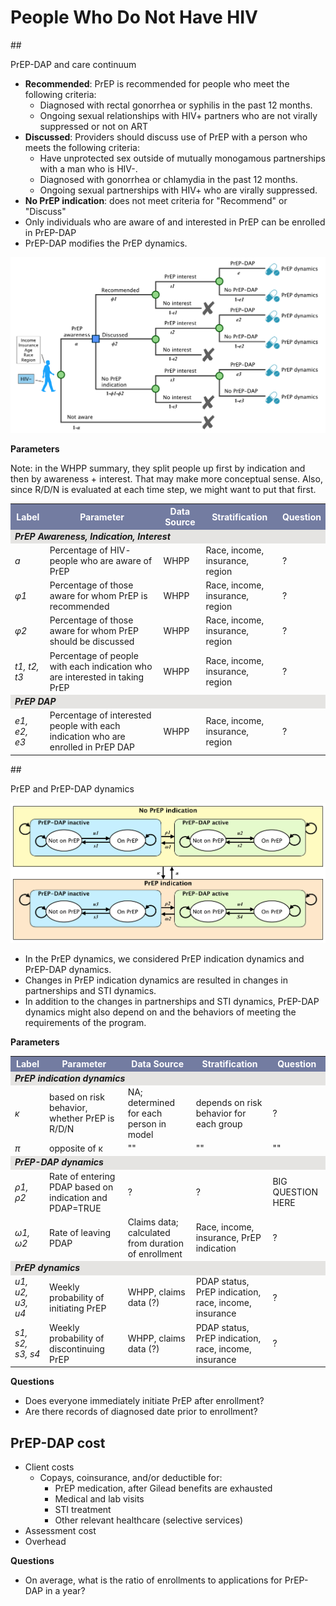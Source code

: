 # People Who Do Not Have HIV

##<div id="PDAPandContinuum">PrEP-DAP and care continuum</div>

* **Recommended**: PrEP is recommended for people who meet the following criteria:
    - Diagnosed with rectal gonorrhea or syphilis in the past 12 months.
    - Ongoing sexual relationships with HIV+ partners who are not virally suppressed or not on ART
* **Discussed**: Providers should discuss use of PrEP with a person who meets the following criteria:
    - Have unprotected sex outside of mutually monogamous partnerships with a man who is HIV-.
    - Diagnosed with gonorrhea or chlamydia in the past 12 months.
    - Ongoing sexual partnerships with HIV+ who are virally suppressed.
* **No PrEP indication**: does not meet criteria for "Recommend" or "Discuss"
* Only individuals who are aware of and interested in PrEP can be enrolled in PrEP-DAP
* PrEP-DAP modifies the PrEP dynamics.

![PrEPcontinuum3](figures/PrEPContinuum3.png)

**Parameters**

Note: in the WHPP summary, they split people up first by indication and then by awareness + interest.
That may make more conceptual sense. Also, since R/D/N is evaluated at each time step, we
might want to put that first.

<table>
<tr>
    <th bgcolor="#737CA1"><font COLOR="#FFFFFF"><strong>Label</strong></font></th>
    <th bgcolor="#737CA1"><font COLOR="#FFFFFF"><strong>Parameter</strong></font></th>
    <th bgcolor="#737CA1"><font COLOR="#FFFFFF"><strong>Data Source</strong></font></th>
    <th bgcolor="#737CA1"><font COLOR="#FFFFFF"><strong>Stratification</strong></font></th>
    <th bgcolor="#737CA1"><font COLOR="#FFFFFF"><strong>Question</strong></font></th>
</tr>

<tr><td colspan=5 bgcolor="#E5E4E2"><i><b>PrEP Awareness, Indication, Interest</i></b></td></tr>

<tr>
    <td><i>a</i></td>
    <td> Percentage of HIV- people who are aware of PrEP </td>
    <td> WHPP </td>
    <td> Race, income, insurance, region </td>
    <td> ? </td>
</tr>

<tr>
    <td><i>&phi;1</i></td>
    <td> Percentage of those aware for whom PrEP is recommended </td>
    <td> WHPP </td>
    <td> Race, income, insurance, region </td>
    <td> ? </td>
</tr>

<tr>
    <td><i>&phi;2</i></td>
    <td> Percentage of those aware for whom PrEP should be discussed </td>
    <td> WHPP </td>
    <td> Race, income, insurance, region </td>
    <td> ? </td>
</tr>

<tr>
    <td><i>t1, t2, t3</i></td>
    <td> Percentage of people with each indication who are interested in taking PrEP </td>
    <td> WHPP </td>
    <td> Race, income, insurance, region </td>
    <td> ? </td>
</tr>

<tr><td colspan=5 bgcolor="#E5E4E2"><i><b>PrEP DAP</i></b></td></tr>

<tr>
    <td><i>e1, e2, e3</i></td>
    <td> Percentage of interested people with each indication who are enrolled in PrEP DAP </td>
    <td> WHPP </td>
    <td> Race, income, insurance, region </td>
    <td> ? </td>
</tr>

</table>



##<div id="PrEPdynamics">PrEP and PrEP-DAP dynamics</div>

![PrEPdynamics](figures/PrEPdynamics.png)

* In the PrEP dynamics, we considered PrEP indication dynamics and PrEP-DAP dynamics.
* Changes in PrEP indication dynamics are resulted in changes in partnerships and STI dynamics.
* In addition to the changes in partnerships and STI dynamics, PrEP-DAP dynamics might also depend on and the behaviors of meeting the requirements of the program.

**Parameters**
<table>
<tr>
    <th bgcolor="#737CA1"><font COLOR="#FFFFFF"><strong>Label</strong></font></th>
    <th bgcolor="#737CA1"><font COLOR="#FFFFFF"><strong>Parameter</strong></font></th>
    <th bgcolor="#737CA1"><font COLOR="#FFFFFF"><strong>Data Source</strong></font></th>
    <th bgcolor="#737CA1"><font COLOR="#FFFFFF"><strong>Stratification</strong></font></th>
    <th bgcolor="#737CA1"><font COLOR="#FFFFFF"><strong>Question</strong></font></th>
</tr>

<tr><td colspan=5 bgcolor="#E5E4E2"><i><b>PrEP indication dynamics</i></b></td></tr>
<tr>
    <td><i>&kappa;</i></td>
    <td> based on risk behavior, whether PrEP is R/D/N </td>
    <td> NA; determined for each person in model </td>
    <td> depends on risk behavior for each group </td>
    <td> ? </td>
</tr>

<tr>
    <td><i>&pi;</i></td>
    <td> opposite of &kappa; </td>
    <td> "" </td>
    <td> "" </td>
    <td> "" </td>
</tr>

<tr><td colspan=5 bgcolor="#E5E4E2"><i><b>PrEP-DAP dynamics</i></b></td></tr>

<tr>
    <td><i>&rho;1, &rho;2</i></td>
    <td> Rate of entering PDAP based on indication and PDAP=TRUE</td>
    <td> ? </td>
    <td> ? </td>
    <td> BIG QUESTION HERE </td>
</tr>

<tr>
    <td><i>&omega;1, &omega;2</i></td>
    <td> Rate of leaving PDAP </td>
    <td> Claims data; calculated from duration of enrollment</td>
    <td> Race, income, insurance, PrEP indication</td>
    <td> ? </td>
</tr>

<tr><td colspan=5 bgcolor="#E5E4E2"><i><b>PrEP dynamics</i></b></td></tr>

<tr>
    <td><i>u1, u2, u3, u4</i></td>
    <td> Weekly probability of initiating PrEP</td>
    <td> WHPP, claims data (?) </td>
    <td> PDAP status, PrEP indication, race, income, insurance</td>
    <td> ? </td>
</tr>

<tr>
    <td><i>s1, s2, s3, s4</i></td>
    <td> Weekly probability of discontinuing PrEP </td>
    <td> WHPP, claims data (?) </td>
    <td> PDAP status, PrEP indication, race, income, insurance </td>
    <td> ? </td>
</tr>
</table>

**Questions**

* Does everyone immediately initiate PrEP after enrollment?
* Are there records of diagnosed date prior to enrollment?

## <div id="PDAPcost">PrEP-DAP cost</div>
* Client costs
    - Copays, coinsurance, and/or deductible for:
      - PrEP medication, after Gilead benefits are exhausted
      - Medical and lab visits
      - STI treatment
      - Other relevant healthcare (selective services)
* Assessment cost
* Overhead

**Questions**

* On average, what is the ratio of enrollments to applications for PrEP-DAP in a year?
